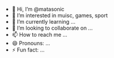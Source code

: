 - 👋 Hi, I’m @matasonic
- 👀 I’m interested in muisc, games, sport
- 🌱 I’m currently learning ...
- 💞️ I’m looking to collaborate on ...
- 📫 How to reach me ...
- 😄 Pronouns: ...
- ⚡ Fun fact: ...

<!---
matasonic/matasonic is a ✨ special ✨ repository because its `README.md` (this file) appears on your GitHub profile.
You can click the Preview link to take a look at your changes.
--->
